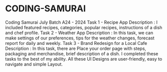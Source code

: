 # CODING-SAMURAI
Coding Samurai July Batch A24 - 2024
Task 1 - Recipe App 
Description : I included featured recipes, categories, popular recipes, instructions of a dish and chef profile. 
Task 2 - Weather App 
Description : In this task, we can make settings of our preferences, tips for the weather changes, forecast report for daily and weekly. 
Task 3 - Brand Redesign for a Local Cafe 
Description : In this task, there are Place your order page with steps, packaging and merchandise, brief description of a dish. 
I completed these tasks to the best of my ability. 
All these UI Designs are user-friendly, easy to navigate and simple Layout.
